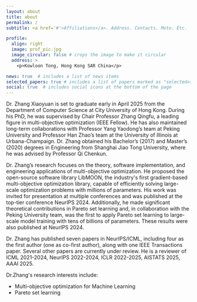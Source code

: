 ```yaml
---
layout: about
title: about
permalink: /
subtitle: <a href='#'>Affiliations</a>. Address. Contacts. Moto. Etc.

profile:
  align: right
  image: prof_pic.jpg
  image_circular: false # crops the image to make it circular
  address: >
    <p>Kowloon Tong, Hong Kong SAR China</p>

news: true  # includes a list of news items
selected_papers: true # includes a list of papers marked as "selected={true}"
social: true  # includes social icons at the bottom of the page
---
```



Dr. Zhang Xiaoyuan is set to graduate early in April 2025 from the Department of Computer Science at City University of Hong Kong. During his PhD, he was supervised by Chair Professor Zhang Qingfu, a leading figure in multi-objective optimization (IEEE Fellow). He has also maintained long-term collaborations with Professor Yang Yaodong’s team at Peking University and Professor Han Zhao’s team at the University of Illinois at Urbana-Champaign. Dr. Zhang obtained his Bachelor’s (2017) and Master’s (2020) degrees in Engineering from Shanghai Jiao Tong University, where he was advised by Professor Qi Chenkun.

Dr. Zhang’s research focuses on the theory, software implementation, and engineering applications of multi-objective optimization. He proposed the open-source software library LibMOON, the industry's first gradient-based multi-objective optimization library, capable of efficiently solving large-scale optimization problems with millions of parameters. His work was invited for presentation at multiple conferences and was published at the top-tier conference NeurIPS 2024. Additionally, he made significant theoretical contributions in Pareto set learning and, in collaboration with the Peking University team, was the first to apply Pareto set learning to large-scale model training with tens of billions of parameters. These results were also published at NeurIPS 2024.

Dr. Zhang has published seven papers in NeurIPS/ICML, including four as the first author (one as co-first author), along with one IEEE Transactions paper. Several other papers are currently under review. He is a reviewer of ICML 2021-2024, NeurIPS 2022-2024, ICLR 2022-2025, AISTATS 2025, AAAI 2025. 


Dr.Zhang's research interests include:
- Multi-objective optimization for Machine Learning
- Pareto set learning